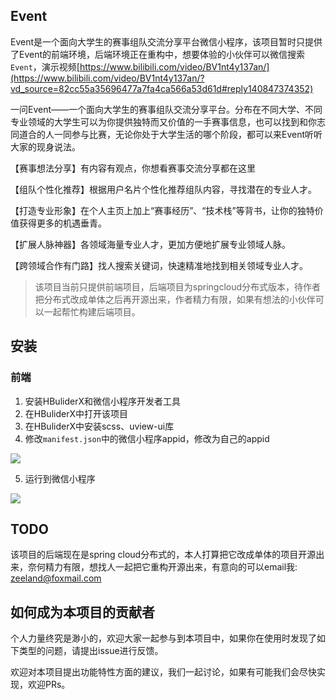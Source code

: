 ## Event

Event是一个面向大学生的赛事组队交流分享平台微信小程序，该项目暂时只提供了Event的前端环境，后端环境正在重构中，想要体验的小伙伴可以微信搜索`Event`，演示视频[https://www.bilibili.com/video/BV1nt4y137an/](https://www.bilibili.com/video/BV1nt4y137an/?vd_source=82cc55a35696477a7fa4ca566a53d61d#reply140847374352)

一问Event——一个面向大学生的赛事组队交流分享平台。分布在不同大学、不同专业领域的大学生可以为你提供独特而又价值的一手赛事信息，也可以找到和你志同道合的人一同参与比赛，无论你处于大学生活的哪个阶段，都可以来Event听听大家的现身说法。

【赛事想法分享】有内容有观点，你想看赛事交流分享都在这里

【组队个性化推荐】根据用户名片个性化推荐组队内容，寻找潜在的专业人才。

【打造专业形象】在个人主页上加上“赛事经历”、“技术栈”等背书，让你的独特价值获得更多的机遇垂青。

【扩展人脉神器】各领域海量专业人才，更加方便地扩展专业领域人脉。

【跨领域合作有门路】找人搜索关键词，快速精准地找到相关领域专业人才。

> 该项目当前只提供前端项目，后端项目为springcloud分布式版本，待作者把分布式改成单体之后再开源出来，作者精力有限，如果有想法的小伙伴可以一起帮忙构建后端项目。

## 安装

### 前端
1. 安装HBuliderX和微信小程序开发者工具
2. 在HBuliderX中打开该项目
3. 在HBuliderX中安装scss、uview-ui库
4. 修改`manifest.json`中的微信小程序appid，修改为自己的appid

<img src="https://zeeland-bucket.oss-cn-beijing.aliyuncs.com/typora_img/20221208124550.png"/>


5. 运行到微信小程序
   
<img src="https://zeeland-bucket.oss-cn-beijing.aliyuncs.com/typora_img/20221208124203.png"/>

## TODO
该项目的后端现在是spring cloud分布式的，本人打算把它改成单体的项目开源出来，奈何精力有限，想找人一起把它重构开源出来，有意向的可以email我: zeeland@foxmail.com

## 如何成为本项目的贡献者

个人力量终究是渺小的，欢迎大家一起参与到本项目中，如果你在使用时发现了如下类型的问题，请提出issue进行反馈。

欢迎对本项目提出功能特性方面的建议，我们一起讨论，如果有可能我们会尽快实现，欢迎PRs。
